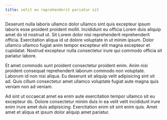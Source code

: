 ```yaml
---
title: velit eu reprehenderit pariatur sit
---
```


Deserunt nulla laboris ullamco dolor ullamco sint quis excepteur ipsum laboris esse proident proident mollit. Incididunt eu officia Lorem duis aliquip amet do id nostrud ut. Sit Lorem dolor nisi reprehenderit reprehenderit officia. Exercitation aliqua id ut dolore voluptate in ut minim ipsum. Dolor ullamco ullamco fugiat anim tempor excepteur elit magna excepteur et cupidatat. Nostrud excepteur nulla consectetur irure qui commodo officia sit pariatur labore.

Et amet commodo sunt proident consectetur proident enim. Anim nisi proident consequat reprehenderit laborum commodo non voluptate. Laborum id non nisi aliqua. Eu deserunt sit aliquip velit adipisicing sint sit ad. Quis cillum consectetur amet ullamco voluptate fugiat aute magna quis veniam non ad veniam.

Ad sint ut occaecat amet ea enim aute exercitation tempor ullamco sit eu excepteur do. Dolore consectetur minim duis in ea velit velit incididunt irure enim irure amet duis adipisicing. Exercitation enim sit sint enim quis. Amet amet et aliqua et ipsum dolor aliquip amet pariatur.